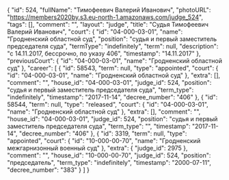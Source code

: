 {
    "id": 524,
    "fullName": "Тимофеевич Валерий Иванович",
    "photoURL": "https://members2020by.s3.eu-north-1.amazonaws.com/judge_524",
    "tags": [],
    "comment": "",
    "layout": "judge",
    "title": "Судья Тимофеевич Валерий Иванович",
    "court": {
        "id": "04-000-03-01",
        "name": "Гродненский областной суд",
        "position": "судья и первый заместитель председателя суда",
        "termType": "indefinitely",
        "term": null,
        "description": "c 14.11.2017, бессрочно, по указу 406",
        "timestamp": "14.11.2017"
    },
    "previousCourt": {
        "id": "04-000-03-01",
        "name": "Гродненский областной суд"
    },
    "career": [
        {
            "id": 58543,
            "term": null,
            "type": "appointed",
            "court": {
                "id": "04-000-03-01",
                "name": "Гродненский областной суд"
            },
            "extra": [],
            "comment": "",
            "house_id": "04-000-03-01",
            "judge_id": 524,
            "position": "судья и первый заместитель председателя суда",
            "term_type": "indefinitely",
            "timestamp": "2017-11-14",
            "decree_number": "406"
        },
        {
            "id": 58544,
            "term": null,
            "type": "released",
            "court": {
                "id": "04-000-03-01",
                "name": "Гродненский областной суд"
            },
            "extra": [],
            "comment": "",
            "house_id": "04-000-03-01",
            "judge_id": 524,
            "position": "судья и первый заместитель председателя суда",
            "term_type": "",
            "timestamp": "2017-11-14",
            "decree_number": "406"
        },
        {
            "id": 3319,
            "term": null,
            "type": "appointed",
            "court": {
                "id": "10-000-00-70",
                "name": "Гродненский межгарнизонный военный суд"
            },
            "extra": {
                "judge_id": 2975
            },
            "comment": "",
            "house_id": "10-000-00-70",
            "judge_id": 524,
            "position": "председатель",
            "term_type": "indefinitely",
            "timestamp": "2000-07-11",
            "decree_number": "383"
        }
    ]
}